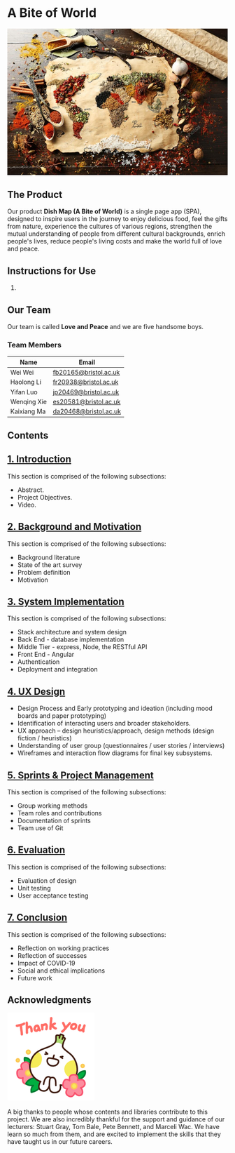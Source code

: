 # A Bite of World

![head](images/README/head.png)

## The Product

Our product **Dish Map (A Bite of World)** is a single page app (SPA), designed to inspire users in the journey to enjoy delicious food, feel the gifts from nature, experience the cultures of various regions, strengthen the mutual understanding of people from different cultural backgrounds, enrich people's lives,  reduce people's living costs and make the world full of love and peace.



## Instructions for Use

1. 

## Our Team 

Our team is called **Love and Peace** and we are five handsome boys. 

### Team Members

| Name        | Email                 |
| ----------- | --------------------- |
| Wei Wei     | fb20165@bristol.ac.uk |
| Haolong Li  | fr20938@bristol.ac.uk |
| Yifan Luo   | jp20469@bristol.ac.uk |
| Wenqing Xie | es20581@bristol.ac.uk |
| Kaixiang Ma | da20468@bristol.ac.uk |


## Contents

## [1. Introduction](Portfolio/Introduction.md)

This section is comprised of the following subsections:

- Abstract.
- Project Objectives.
- Video.

## [2. Background and Motivation](Portfolio/Background.md)

This section is comprised of the following subsections:

* Background literature
* State of the art survey
* Problem definition
* Motivation

## [3. System Implementation](Portfolio/System_Implementation.md)

This section is comprised of the following subsections:

* Stack architecture and system design
* Back End - database implementation
* Middle Tier - express, Node, the RESTful API
* Front End - Angular
* Authentication
* Deployment and integration

## [4. UX Design](Portfolio/UX_Design.md)

- Design Process and Early prototyping and ideation (including mood boards and paper prototyping)
- Identification of interacting users and broader stakeholders.
- UX approach – design heuristics/approach, design methods (design fiction / heuristics)
- Understanding of user group (questionnaires / user stories / interviews)
- Wireframes and interaction flow diagrams for final key subsystems.


## [5. Sprints & Project Management](Portfolio/Sprints_Project_Management.md)

This section is comprised of the following subsections:

* Group working methods
* Team roles and contributions
* Documentation of sprints
* Team use of Git


## [6. Evaluation](Portfolio/Evaluation.md)

This section is comprised of the following subsections:

* Evaluation of design
* Unit testing
* User acceptance testing

## [7. Conclusion](Portfolio/Conclusion.md)

This section is comprised of the following subsections:

* Reflection on working practices
* Reflection of successes
* Impact of COVID-19
* Social and ethical implications
* Future work

## Acknowledgments

![201610241720298258](images/README/thank.gif)

A big thanks to people whose contents and libraries contribute to this project. We are also incredibly thankful for the support and guidance of our lecturers: Stuart Gray, Tom Bale, Pete Bennett, and Marceli Wac. We have learn so much from them, and are excited to implement the skills that they have taught us in our future careers.

